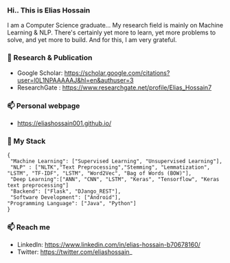 ### Hi.. This is Elias Hossain 
I am a Computer Science graduate... My research field is mainly on Machine Learning & NLP. There's certainly yet more to learn, yet more problems to solve, and yet more to build. And for this, I am very grateful. 
  <br>
  
### 👯 Research & Publication
* Google Scholar: https://scholar.google.com/citations?user=l0L1NPAAAAAJ&hl=en&authuser=3
* ResearchGate  : https://www.researchgate.net/profile/Elias_Hossain7  

### 📫 Personal webpage
* https://eliashossain001.github.io/


### 🔭 My Stack
    {
     "Machine Learning": ["Supervised Learning", "Unsupervised Learning"], 
     "NLP" : ["NLTK","Text Preprocessing","Stemming", "Lemmatization", "LSTM", "TF-IDF", "LSTM", "Word2Vec", "Bag of Words (BOW)"], 
     "Deep Learning":["ANN", "CNN", "LSTM", "Keras", "Tensorflow", "Keras text preprocessing"]
     "Backend": ["Flask", "DJango_REST"], 
     "Software Development": ["Android"], 
    "Programming Language": ["Java", "Python"]
    }

### 📫 Reach me 
* LinkedIn: https://www.linkedin.com/in/elias-hossain-b70678160/ 
* Twitter: https://twitter.com/eliashossain_


